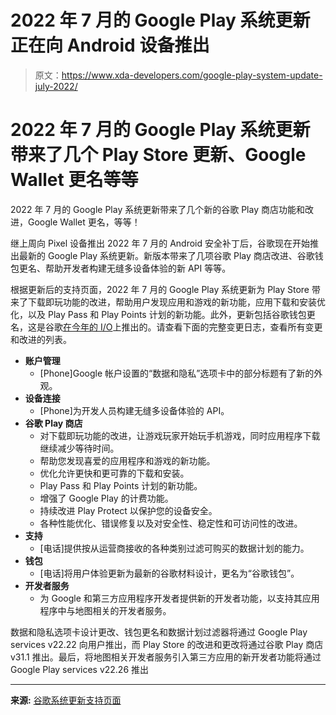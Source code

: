 # 2022 年 7 月的 Google Play 系统更新正在向 Android 设备推出

> 原文：<https://www.xda-developers.com/google-play-system-update-july-2022/>

# 2022 年 7 月的 Google Play 系统更新带来了几个 Play Store 更新、Google Wallet 更名等等

2022 年 7 月的 Google Play 系统更新带来了几个新的谷歌 Play 商店功能和改进，Google Wallet 更名，等等！

继上周向 Pixel 设备推出 2022 年 7 月的 Android 安全补丁后，谷歌现在开始推出最新的 Google Play 系统更新。新版本带来了几项谷歌 Play 商店改进、谷歌钱包更名、帮助开发者构建无缝多设备体验的新 API 等等。

根据更新后的支持页面，2022 年 7 月的 Google Play 系统更新为 Play Store 带来了下载即玩功能的改进，帮助用户发现应用和游戏的新功能，应用下载和安装优化，以及 Play Pass 和 Play Points 计划的新功能。此外，更新包括谷歌钱包更名，这是谷歌[在今年的 I/O](https://www.xda-developers.com/google-wallet-app-pay-rebrand/)上推出的。请查看下面的完整变更日志，查看所有变更和改进的列表。

*   **账户管理**
    *   [Phone]Google 帐户设置的“数据和隐私”选项卡中的部分标题有了新的外观。
*   **设备连接**
    *   [Phone]为开发人员构建无缝多设备体验的 API。
*   **谷歌 Play 商店**
    *   对下载即玩功能的改进，让游戏玩家开始玩手机游戏，同时应用程序下载继续减少等待时间。
    *   帮助您发现喜爱的应用程序和游戏的新功能。
    *   优化允许更快和更可靠的下载和安装。
    *   Play Pass 和 Play Points 计划的新功能。
    *   增强了 Google Play 的计费功能。
    *   持续改进 Play Protect 以保护您的设备安全。
    *   各种性能优化、错误修复以及对安全性、稳定性和可访问性的改进。
*   **支持**
    *   [电话]提供按从运营商接收的各种类别过滤可购买的数据计划的能力。
*   **钱包**
    *   [电话]将用户体验更新为最新的谷歌材料设计，更名为“谷歌钱包”。
*   **开发者服务**
    *   为 Google 和第三方应用程序开发者提供新的开发者功能，以支持其应用程序中与地图相关的开发者服务。

数据和隐私选项卡设计更改、钱包更名和数据计划过滤器将通过 Google Play services v22.22 向用户推出，而 Play Store 的改进和更改将通过谷歌 Play 商店 v31.1 推出。最后，将地图相关开发者服务引入第三方应用的新开发者功能将通过 Google Play services v22.26 推出

* * *

**来源:** [谷歌系统更新支持页面](https://support.google.com/product-documentation/answer/11412553)